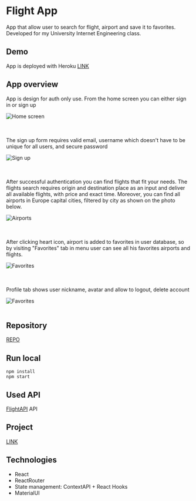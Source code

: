 # Flight App
App that allow user to search for flight, airport and save it to favorites.
Developed for my University Internet Engineering class. 

## Demo
App is deployed with Heroku
[LINK](https://flight-app-ie.herokuapp.com)

## App overview
App is design for auth only use. From the home screen you can either sign in or sign up
<br/>

![Home screen](src/assets/readme/home-screen.png?raw=true "Title")
<br/>
<br/>
<br/>

The sign up form requires valid email, username which doesn't have to be unique for all users, and secure password

![Sign up](src/assets/readme/sign-up.png?raw=true "Title")
<br/><br/><br/>

After successful authentication you can find flights that fit your needs. 
The flights search requires origin and destination place as an input and deliver all available flights, with price and exact time.
Moreover, you can find all airports in Europe capital cities, filtered by city as shown on the photo below.
<br/>

![Airports](src/assets/readme/airports.png?raw=true "Title")
<br/>
<br/>
<br/>

After clicking heart icon, airport is added to favorites in user database, so by visiting
"Favorites" tab in menu user can see all his favorites airports and flights.
<br/>

![Favorites](src/assets/readme/favorites.png?raw=true "Title")
<br/>
<br/>
<br/>

Profile tab shows user nickname, avatar and allow to logout, delete account
<br/>

![Favorites](src/assets/readme/profile.png?raw=true "Title")
<br/>
<br/>

## Repository 
[REPO](https://github.com/KISiM-AGH/IE-project-nr-indeksu-299772)

## Run local

```
npm install
npm start
```

## Used API
[FlightAPI](https://github.com/piotrrussw/flight-api) API

## Project
[LINK](https://xd.adobe.com/view/aa03ef8e-d5f9-470c-55bf-d0260b49d036-dc32/grid)

## Technologies
* React
* ReactRouter
* State management: ContextAPI + React Hooks
* MaterialUI

